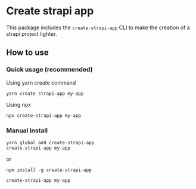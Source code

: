 # Create strapi app

This package includes the `create-strapi-app` CLI to make the creation of a strapi project lighter.

## How to use

### Quick usage (recommended)

Using yarn create command

```
yarn create strapi-app my-app
```

Using npx

```
npx create-strapi-app my-app
```

### Manual install

```
yarn global add create-strapi-app
create-strapi-app my-app
```

or

```
npm install -g create-strapi-app

create-strapi-app my-app
```
